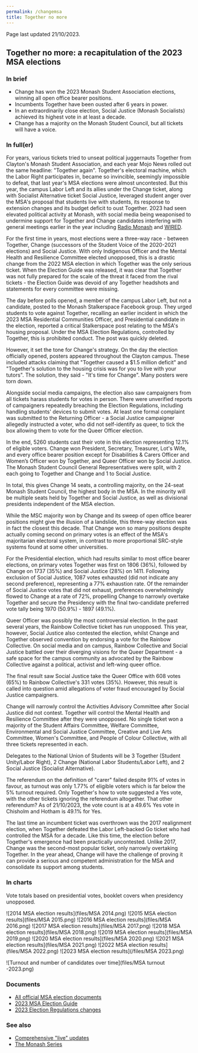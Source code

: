 ```yaml
---
permalink: /changemsa
title: Together no more
---
```


Page last updated 21/10/2023.

## Together no more: a recapitulation of the 2023 MSA elections

### In brief

- Change has won the 2023 Monash Student Association elections, winning all open office bearer positions.
- Incumbents Together have been ousted after 6 years in power.
- In an extraordinarily close election, Social Justice (Monash Socialists) achieved its highest vote in at least a decade.
- Change has a majority on the Monash Student Council, but all tickets will have a voice.

### In full(er)

For years, various tickets tried to unseat political juggernauts Together from Clayton's Monash Student Association, and each year Mojo News rolled out the same headline: "Together again". Together's electoral machine, which the Labor Right participates in, became so invincible, seemingly impossible to defeat, that last year's MSA elections were almost uncontested. But this year, the campus Labor Left and its allies under the Change ticket, along with Socialist Alternative ticket Social Justice, leveraged student anger over the MSA's proposal that students live with students, its response to extension changes and its budget deficit to oust Together. 2023 had seen elevated political activity at Monash, with social media being weaponised to undermine support for Together and Change candidates interfering with general meetings earlier in the year including [Radio Monash](/radmon) and [WIRED](/wired).

For the first time in years, most elections were a three-way race - between Together, Change (successors of the Student Voice of the 2020-2021 elections) and Social Justice. With only Indigenous Officer and the Mental Health and Resilience Committee elected unopposed, this is a drastic change from the 2022 MSA election in which Together was the only serious ticket. When the Election Guide was released, it was clear that Together was not fully prepared for the scale of the threat it faced from the rival tickets - the Election Guide was devoid of any Together headshots and statements for every committee were missing.

The day before polls opened, a member of the campus Labor Left, but not a candidate, posted to the Monash Stalkerspace Facebook group. They urged students to vote against Together, recalling an earlier incident in which the 2023 MSA Residential Communities Officer, and Presidential candidate in the election, reported a critical Stalkerspace post relating to the MSA's housing proposal. Under the MSA Election Regulations, controlled by Together, this is prohibited conduct. The post was quickly deleted.

However, it set the tone for Change's strategy. On the day the election officially opened, posters appeared throughout the Clayton campus. These included attacks claiming that "Together caused a $1.5 million deficit" and "Together's solution to the housing crisis was for you to live with your tutors". The solution, they said - "It's time for Change". Many posters were torn down.

Alongside social media campaigns, the election also saw campaigners from all tickets harass students for votes in person. There were unverified reports of campaigners repeatedly breaching the Election Regulations, including handling students' devices to submit votes. At least one formal complaint was submitted to the Returning Officer - a Social Justice campaigner allegedly instructed a voter, who did not self-identify as queer, to tick the box allowing them to vote for the Queer Officer election.

In the end, 5260 students cast their vote in this election representing 12.1% of eligible voters. Change won President, Secretary, Treasurer, Lot's Wife, and every office bearer position except for Disabilities & Carers Officer and Women’s Officer won by Together, and Queer Officer won by Social Justice. The Monash Student Council General Representatives were split, with 2 each going to Together and Change and 1 to Social Justice.

In total, this gives Change 14 seats, a controlling majority, on the 24-seat Monash Student Council, the highest body in the MSA. In the minority will be multiple seats held by Together and Social Justice, as well as divisional presidents independent of the MSA election.

While the MSC majority won by Change and its sweep of open office bearer positions might give the illusion of a landslide, this three-way election was in fact the closest this decade. That Change won so many positions despite actually coming second on primary votes is an effect of the MSA's majoritarian electoral system, in contrast to more proportional SRC-style systems found at some other universities.

For the Presidential election, which had results similar to most office bearer elections, on primary votes Together was first on 1806 (36%), followed by Change on 1737 (35%) and Social Justice (28%) on 1411. Following exclusion of Social Justice, 1087 votes exhausted (did not indicate any second preference), representing a 77% exhaustion rate. Of the remainder of Social Justice votes that did not exhaust, preferences overwhelmingly flowed to Change at a rate of 72%, propelling Change to narrowly overtake Together and secure the Presidency with the final two-candidate preferred vote tally being 1970 (50.9%) - 1897 (49.1%).

Queer Officer was possibly the most controversial election. In the past several years, the Rainbow Collective ticket has run unopposed. This year, however, Social Justice also contested the election, whilst Change and Together observed convention by endorsing a vote for the Rainbow Collective. On social media and on campus, Rainbow Collective and Social Justice battled over their diverging visions for the Queer Department - a safe space for the campus community as advocated by the Rainbow Collective against a political, activist and left-wing queer office.

The final result saw Social Justice take the Queer Office with 608 votes (65%) to Rainbow Collective's 331 votes (35%). However, this result is called into question amid allegations of voter fraud encouraged by Social Justice campaigners.

Change will narrowly control the Activities Advisory Committee after Social Justice did not contest. Together will control the Mental Health and Resilience Committee after they were unopposed. No single ticket won a majority of the Student Affairs Committee, Welfare Committee, Environmental and Social Justice Committee, Creative and Live Arts Committee, Women's Committee, and People of Colour Collective, with all three tickets represented in each.

Delegates to the National Union of Students will be 3 Together (Student Unity/Labor Right), 2 Change (National Labor Students/Labor Left), and 2 Social Justice (Socialist Alternative).

The referendum on the definition of "carer" failed despite 91% of votes in favour, as turnout was only 1.77% of eligible voters which is far below the 5% turnout required. Only Together's how to vote suggested a Yes vote, with the other tickets ignoring the referendum altogether. That other referendum? As of 21/10/2023, the vote count is at a 49.6% Yes vote in Chisholm and Hotham is 49.1% for Yes.

The last time an incumbent ticket was overthrown was the 2017 realignment election, when Together defeated the Labor Left-backed Go ticket who had controlled the MSA for a decade. Like this time, the election before Together's emergence had been practically uncontested. Unlike 2017, Change was the second-most popular ticket, only narrowly overtaking Together. In the year ahead, Change will have the challenge of proving it can provide a serious and competent administration for the MSA and consolidate its support among students.

### In charts

Vote totals based on presidential votes, booklet covers when presidency unopposed.

![2014 MSA election results](files/MSA 2014.png)
![2015 MSA election results](files/MSA 2015.png)
![2016 MSA election results](files/MSA 2016.png)
![2017 MSA election results](files/MSA 2017.png)
![2018 MSA election results](files/MSA 2018.png)
![2019 MSA election results](files/MSA 2019.png)
![2020 MSA election results](files/MSA 2020.png)
![2021 MSA election results](files/MSA 2021.png)
![2022 MSA election results](files/MSA 2022.png)
![2023 MSA election results](/files/MSA 2023.png)

![Turnout and number of candidates over time](files/MSA turnout -2023.png)

### Documents

- [All official MSA election documents](https://msa.monash.edu/elections)
- [2023 MSA Election Guide](https://www.yumpu.com/en/document/read/68458888/msa-election-guide-2023)
- [2023 Election Regulations changes](https://docs.google.com/document/d/179EVEMkXy_XXNNwHGQY-06_rqdXst7QEQl4DRSXRXk8/edit)

### See also

- [Comprehensive "live" updates](/msa23)
- [The Monash Series](/monash)
